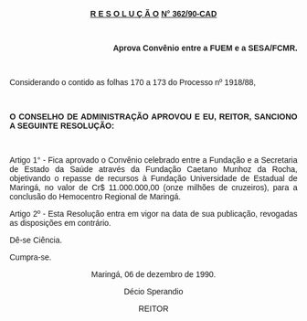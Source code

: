 <BODY>

<B><U><FONT FACE="Arial"><P ALIGN="CENTER">R E S O L U &Ccedil; &Atilde; O</U> <U>N° 362/90-CAD</P>
<P ALIGN="CENTER"></P>
</U><P ALIGN="CENTER">&nbsp;</P>
<P ALIGN="RIGHT">Aprova Conv&ecirc;nio entre a FUEM e a SESA/FCMR.</P>
</B><P ALIGN="JUSTIFY"></P>
<P ALIGN="JUSTIFY">&nbsp;</P>
<P ALIGN="JUSTIFY">Considerando o contido as folhas 170 a 173 do Processo nº 1918/88,</P>
<P ALIGN="JUSTIFY"></P>
<P ALIGN="JUSTIFY">&nbsp;</P>
<B><P ALIGN="JUSTIFY">O CONSELHO DE ADMINISTRA&Ccedil;&Atilde;O APROVOU E EU, REITOR, SANCIONO A SEGUINTE RESOLU&Ccedil;&Atilde;O:</P>
</B><P ALIGN="JUSTIFY"></P>
<P ALIGN="JUSTIFY">&nbsp;</P>
<P ALIGN="JUSTIFY">Artigo 1° - Fica aprovado o Conv&ecirc;nio celebrado entre a Funda&ccedil;&atilde;o e a Secretaria de Estado da Sa&uacute;de atrav&eacute;s da Funda&ccedil;&atilde;o Caetano Munhoz da Rocha, objetivando o repasse de recursos &agrave; Funda&ccedil;&atilde;o Universidade de Estadual de Maring&aacute;, no valor de Cr$ 11.000.000,00 (onze milh&otilde;es de cruzeiros), para a conclus&atilde;o do Hemocentro Regional de Maring&aacute;.</P>
<P ALIGN="JUSTIFY">Artigo 2º - Esta Resolu&ccedil;&atilde;o entra em vigor na data de sua publica&ccedil;&atilde;o, revogadas as disposi&ccedil;&otilde;es em contr&aacute;rio.</P>
<P ALIGN="JUSTIFY">D&ecirc;-se Ci&ecirc;ncia.</P>
<P ALIGN="JUSTIFY">Cumpra-se.</P>
<P ALIGN="CENTER">Maring&aacute;, 06 de dezembro de 1990.</P>
<P ALIGN="CENTER"></P>
<P ALIGN="CENTER">D&eacute;cio Sperandio</P>
<P ALIGN="CENTER">REITOR</P></FONT></BODY>
